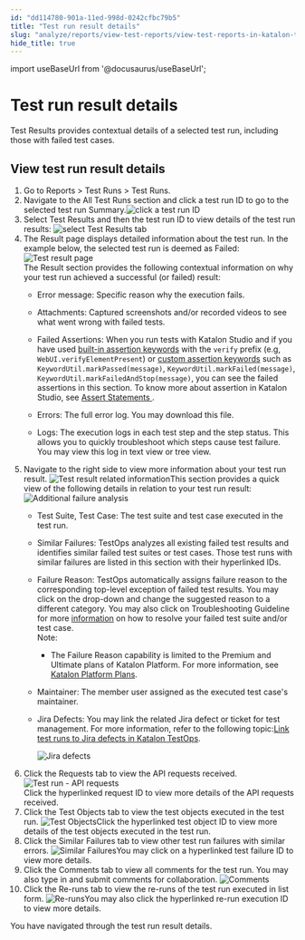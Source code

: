 ```yaml
---
id: "dd114780-901a-11ed-998d-0242cfbc79b5"
title: "Test run result details"
slug: "analyze/reports/view-test-reports/view-test-reports-in-katalon-testops/view-test-run-results/view-test-results-and-execution-logs-in-katalon-testops/test-run-result-details"
hide_title: true
---
```

import useBaseUrl from '@docusaurus/useBaseUrl';


# <a id="concept-9100" class="anchor_top_offset"/><a id="ariaid-title1" class="anchor_top_offset"/>Test run result details

<p xmlns="http://www.w3.org/1999/xhtml" className="p"><span className="ph uicontrol">Test Results</span> provides contextual details of a selected test run, including those with failed test cases. </p> 

## <a id="task-8909" class="anchor_top_offset"/>View test run result details

<ol xmlns="http://www.w3.org/1999/xhtml" className="ol steps"><li className="li step stepexpand"><span className="ph cmd">Go to <span className="ph uicontrol">Reports</span> &gt; <span className="ph uicontrol">Test Runs</span> &gt; <span className="ph uicontrol">Test Runs</span>. </span></li><li className="li step stepexpand"><span className="ph cmd">Navigate to the <span className="ph uicontrol">All Test Runs</span> section and click a test run ID to go to the selected test run <span className="ph uicontrol">Summary</span>.<img className="image" src={useBaseUrl("/cd9ef6d0-901a-11ed-998d-0242cfbc79b5.png")} alt="click a test run ID" /></span></li><li className="li step stepexpand"><span className="ph cmd">Select <span className="ph uicontrol">Test Results</span> and then the test run ID to view details of the test run results: <img className="image" src={useBaseUrl("/d15dac80-901a-11ed-998d-0242cfbc79b5.png")} alt="select Test Results tab" /></span></li><li className="li step stepexpand"><span className="ph cmd">The <span className="ph uicontrol">Result</span> page displays detailed information about the test run. In the example below, the selected test run is deemed as <span className="ph uicontrol">Failed</span>: <img className="image" src={useBaseUrl("/96a7f5e0-901b-11ed-998d-0242cfbc79b5.png")} alt="Test result page" /></span><div className="itemgroup info">The <span className="ph uicontrol">Result</span> section provides the following contextual information on why your test run achieved a successful (or failed) result:<ul className="ul"><li className="li"><p className="p"><span className="ph uicontrol">Error message</span>: Specific reason why the execution fails.</p></li><li className="li"><p className="p"><span className="ph uicontrol">Attachments</span>: Captured screenshots and/or recorded videos to see what went wrong with failed tests. </p></li><li className="li"><p className="p"><span className="ph uicontrol">Failed Assertions</span>: When you run tests with <span className="ph">Katalon Studio</span> and if you have used <a className="xref" href="/docs/create-tests/create-test-cases/generate-test-steps-in-katalon-studio-script-view#task-2325">built-in assertion keywords</a> with the <code className="ph codeph">verify</code> prefix (e.g, <code className="ph codeph">WebUI.verifyElementPresent</code>) or <a className="xref" href="/docs/create-tests/keywords/custom-keywords/introduction-to-custom-keywords-in-katalon-studio">custom assertion keywords</a> such as <code className="ph codeph">KeywordUtil.markPassed(message)</code>, <code className="ph codeph">KeywordUtil.markFailed(message)</code>, <code className="ph codeph">KeywordUtil.markFailedAndStop(message)</code>, you can see the failed assertions in this section. To know more about assertion in <span className="ph">Katalon Studio</span>, see <a className="xref" href="/docs/create-tests/create-test-cases/statements/assert-statements">Assert Statements </a>.</p></li><li className="li"><p className="p"><span className="ph uicontrol">Errors</span>: The full error log. You may download this file.</p></li><li className="li"><p className="p"><span className="ph uicontrol">Logs</span>: The execution logs in each test step and the step status. This allows you to quickly troubleshoot which steps cause test failure. You may view this log in text view or tree view.</p></li></ul></div></li><li className="li step stepexpand"><span className="ph cmd">Navigate to the right side to view   more information about your test run result. <img className="image" src={useBaseUrl("/949edf70-901b-11ed-998d-0242cfbc79b5.png")} alt="Test result related information" />This section provides a quick view of the following details in relation to your test run result: </span><div className="itemgroup info"><img className="image" src={useBaseUrl("/d5a20cf0-901a-11ed-998d-0242cfbc79b5.png")} alt="Additional failure analysis" /><ul className="ul"><li className="li"><p className="p"><span className="ph uicontrol">Test Suite</span>, <span className="ph uicontrol">Test Case</span>: The test suite and test case executed in the test run.</p></li><li className="li"><p className="p"><span className="ph uicontrol">Similar Failures:</span> <span className="ph">TestOps</span> analyzes all existing failed test results and identifies similar failed test suites or test cases. Those test runs with similar failures are listed in this section with their hyperlinked IDs.</p></li><li className="li"><div className="p"><span className="ph uicontrol">Failure Reason</span>: <span className="ph">TestOps</span> automatically assigns failure reason to the corresponding top-level exception of failed test results. You may click on the drop-down and change the suggested reason to a different category. You may also click on  <span className="ph uicontrol">Troubleshooting Guideline</span>  for more <a className="xref" href="/docs/maintain/suggested-solutions-for-keyword-errors">information</a> on how to resolve your failed test suite and/or test case. <div className="note note note_note"><span className="note__title">Note:</span> <ul className="ul"><li className="li">The <span className="ph uicontrol">Failure Reason</span> capability  is limited to the <span className="ph">Premium</span>  and <span className="ph">Ultimate</span>   plans of <span className="ph">Katalon Platform</span>. For more information, see <a className="xref" href="/docs/administer/katalon-platform-packages/katalon-platform-plans"><span className="ph">Katalon Platform</span> Plans</a>.</li></ul></div></div></li><li className="li"><p className="p"><span className="ph uicontrol">Maintainer</span>: The member user assigned as the executed test case's maintainer. </p></li><li className="li"><p className="p"><span className="ph uicontrol">Jira Defects</span>: You may link the related Jira defect or ticket for test management. For more information, refer to the following topic:<a className="xref" href="/docs/analyze/integration-for-test-analyzing/jira-integration/link-test-runs-to-jira-defects-in-katalon-testops">Link test runs to Jira defects in Katalon TestOps</a>. </p><p className="p"><img className="image" src={useBaseUrl("/f5a823e0-901a-11ed-998d-0242cfbc79b5.png")} alt="Jira defects" /></p></li></ul></div></li><li className="li step stepexpand"><span className="ph cmd">Click the <span className="ph uicontrol">Requests</span> tab to view the API requests received. <img className="image" src={useBaseUrl("/d769ad90-901a-11ed-998d-0242cfbc79b5.png")} alt="Test run - API requests" /></span><div className="itemgroup info">Click  the hyperlinked request ID to view more details of the API requests received. </div></li><li className="li step stepexpand"><span className="ph cmd">Click the <span className="ph uicontrol">Test Objects</span> tab to view the test objects executed  in the test run. <img className="image" src={useBaseUrl("/01bbe040-901b-11ed-998d-0242cfbc79b5.png")} alt="Test Objects" />Click  the hyperlinked test object ID to view more details of the test objects executed in the test run. </span></li><li className="li step stepexpand"><span className="ph cmd">Click the <span className="ph uicontrol">Similar Failures</span> tab to view other test run failures with similar errors. <img className="image" src={useBaseUrl("/956f4ed0-901b-11ed-998d-0242cfbc79b5.png")} alt="Similar Failures" />You may click on a hyperlinked test failure ID to view more details. </span></li><li className="li step stepexpand"><span className="ph cmd">Click the <span className="ph uicontrol">Comments</span> tab to view all comments  for the test run. You may also type in and submit comments for collaboration. <img className="image" src={useBaseUrl("/029bb8f0-901b-11ed-998d-0242cfbc79b5.png")} alt="Comments" /></span></li><li className="li step stepexpand"><span className="ph cmd">Click the <span className="ph uicontrol">Re-runs</span> tab to view the re-runs of the test run executed in list form. <img className="image" src={useBaseUrl("/961fda20-901b-11ed-998d-0242cfbc79b5.png")} alt="Re-runs" />You may also click  the hyperlinked re-run execution ID to view more details. </span></li></ol> 
<section xmlns="http://www.w3.org/1999/xhtml" className="section result">You have navigated through the test run  result details. </section> 
